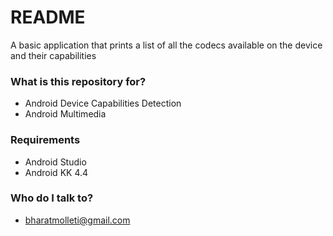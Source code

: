 # README #

A basic application that prints a list of all the codecs available on the device and their capabilities

### What is this repository for? ###

* Android Device Capabilities Detection
* Android Multimedia

### Requirements ###

* Android Studio
* Android KK 4.4

### Who do I talk to? ###

* bharatmolleti@gmail.com